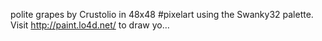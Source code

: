 polite grapes by Crustolio in 48x48 #pixelart using the Swanky32 palette. Visit http://paint.lo4d.net/ to draw yo… 